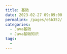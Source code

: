 ```yaml
---
title: 基础
date: 2023-02-27 09:09:00
permalink: /pages/e6b352/
categories:
  - Java基础
  - Java基础知识
tags:
  - 
---
```

